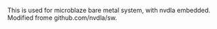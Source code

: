 This is used for microblaze bare metal system, with nvdla embedded.
Modified frome github.com/nvdla/sw.